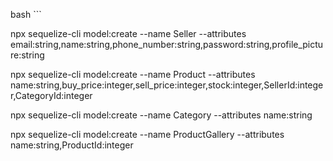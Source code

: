 bash ```

npx sequelize-cli model:create --name Seller --attributes email:string,name:string,phone_number:string,password:string,profile_picture:string

npx sequelize-cli model:create --name Product --attributes name:string,buy_price:integer,sell_price:integer,stock:integer,SellerId:integer,CategoryId:integer

npx sequelize-cli model:create --name Category --attributes name:string

npx sequelize-cli model:create --name ProductGallery --attributes name:string,ProductId:integer

```